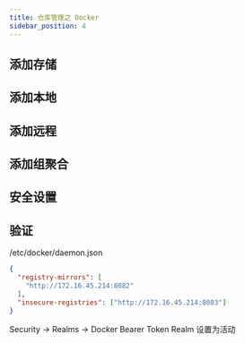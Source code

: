 ```yaml
---
title: 仓库管理之 Docker
sidebar_position: 4
---
```


## 添加存储

## 添加本地

## 添加远程

## 添加组聚合

## 安全设置

## 验证


/etc/docker/daemon.json 

```json
{ 
  "registry-mirrors": [
    "http://172.16.45.214:8082"
  ],
  "insecure-registries": ["http://172.16.45.214:8083"] 
}
```

Security -> Realms -> Docker Bearer Token Realm 设置为活动
